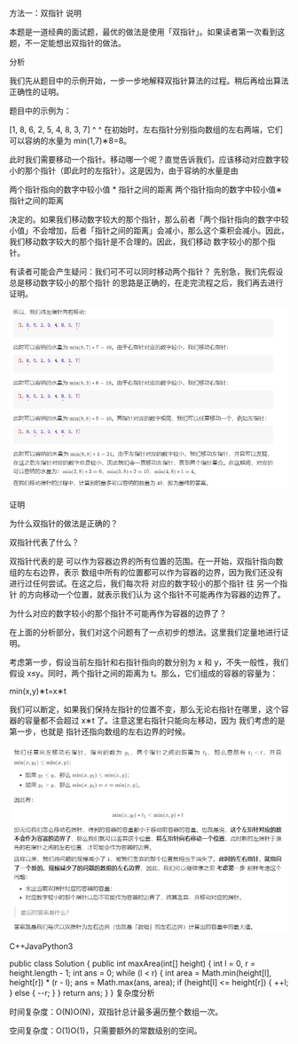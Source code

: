 方法一：双指针
说明

本题是一道经典的面试题，最优的做法是使用「双指针」。如果读者第一次看到这题，不一定能想出双指针的做法。

分析

我们先从题目中的示例开始，一步一步地解释双指针算法的过程。稍后再给出算法正确性的证明。

题目中的示例为：


[1, 8, 6, 2, 5, 4, 8, 3, 7]
^                       ^
在初始时，左右指针分别指向数组的左右两端，它们可以容纳的水量为 min(1,7)∗8=8。

此时我们需要移动一个指针。移动哪一个呢？直觉告诉我们，应该移动对应数字较小的那个指针（即此时的左指针）。这是因为，由于容纳的水量是由

两个指针指向的数字中较小值 * 指针之间的距离
两个指针指向的数字中较小值∗指针之间的距离

决定的。如果我们移动数字较大的那个指针，那么前者「两个指针指向的数字中较小值」不会增加，后者「指针之间的距离」会减小，那么这个乘积会减小。因此，我们移动数字较大的那个指针是不合理的。因此，我们移动 数字较小的那个指针。

有读者可能会产生疑问：我们可不可以同时移动两个指针？ 先别急，我们先假设 总是移动数字较小的那个指针 的思路是正确的，在走完流程之后，我们再去进行证明。

![img_1.png](img_1.png)


证明

为什么双指针的做法是正确的？

双指针代表了什么？

双指针代表的是 可以作为容器边界的所有位置的范围。在一开始，双指针指向数组的左右边界，表示 数组中所有的位置都可以作为容器的边界，因为我们还没有进行过任何尝试。在这之后，我们每次将 对应的数字较小的那个指针 往 另一个指针 的方向移动一个位置，就表示我们认为 这个指针不可能再作为容器的边界了。

为什么对应的数字较小的那个指针不可能再作为容器的边界了？

在上面的分析部分，我们对这个问题有了一点初步的想法。这里我们定量地进行证明。

考虑第一步，假设当前左指针和右指针指向的数分别为 x 和 y，不失一般性，我们假设 x≤y。同时，两个指针之间的距离为 t。那么，它们组成的容器的容量为：

min(x,y)∗t=x∗t

我们可以断定，如果我们保持左指针的位置不变，那么无论右指针在哪里，这个容器的容量都不会超过 x∗t 了。注意这里右指针只能向左移动，因为 我们考虑的是第一步，也就是 指针还指向数组的左右边界的时候。

![img.png](img.png)

C++JavaPython3

public class Solution {
public int maxArea(int[] height) {
int l = 0, r = height.length - 1;
int ans = 0;
while (l < r) {
int area = Math.min(height[l], height[r]) * (r - l);
ans = Math.max(ans, area);
if (height[l] <= height[r]) {
++l;
}
else {
--r;
}
}
return ans;
}
}
复杂度分析

时间复杂度：O(N)O(N)，双指针总计最多遍历整个数组一次。

空间复杂度：O(1)O(1)，只需要额外的常数级别的空间。
